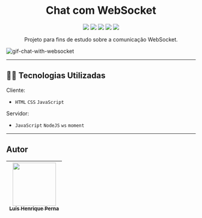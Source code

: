 <h1 align="center">Chat com WebSocket</h1>

<p align="center">
    <img src="https://img.shields.io/badge/WebSocket-dcdcdc?style=for-the-badge"/>
    <img src="https://img.shields.io/badge/HTML5-E34F26?style=for-the-badge&logo=html5&logoColor=white"/>
    <img src="https://img.shields.io/badge/CSS3-1572B6?style=for-the-badge&logo=css3&logoColor=white"/>
    <img src="https://img.shields.io/badge/JavaScript-323330?style=for-the-badge&logo=javascript&logoColor=F7DF1E"/>
    <img src="https://img.shields.io/badge/Node.js-43853D?style=for-the-badge&logo=node.js&logoColor=white"/>
</p>

<p align="center">Projeto para fins de estudo sobre a comunicação WebSocket.</p>

![gif-chat-with-websocket](https://github.com/luishperna/chat-with-websocket-nodejs/assets/96630233/4ce2fa72-7ccf-443f-86ad-9af640e85301)

---

## :man_technologist: Tecnologias Utilizadas

Cliente:

- `HTML` `CSS` `JavaScript`

Servidor:

- `JavaScript` `NodeJS` `ws` `moment`

---

## Autor

| [<img src="https://avatars.githubusercontent.com/u/96630233?s=400&u=3400cfe6ba8fb87692f4f14cbdbef3e5cc996b67&v=4" width=115><br><sub>Luís Henrique Perna</sub>](https://github.com/luishperna) |
| :---: |